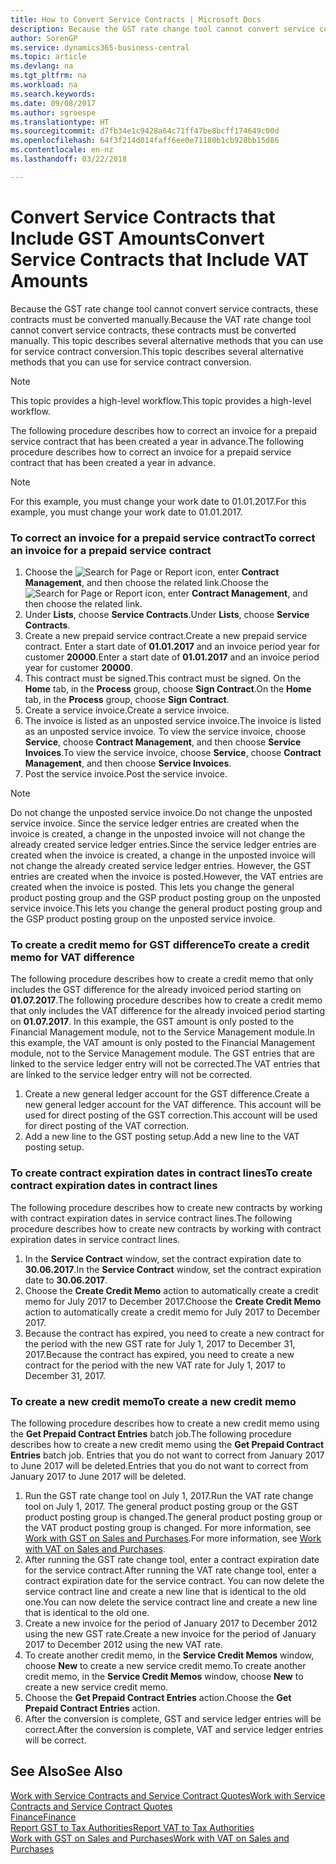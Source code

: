 ```yaml
---
title: How to Convert Service Contracts | Microsoft Docs
description: Because the GST rate change tool cannot convert service contracts, these contracts must be converted manually. This topic describes several alternative methods that you can use for service contract conversion.
author: SorenGP
ms.service: dynamics365-business-central
ms.topic: article
ms.devlang: na
ms.tgt_pltfrm: na
ms.workload: na
ms.search.keywords: 
ms.date: 09/08/2017
ms.author: sgroespe
ms.translationtype: HT
ms.sourcegitcommit: d7fb34e1c9428a64c71ff47be8bcff174649c00d
ms.openlocfilehash: 64f3f214d014faff6ee0e71180b1cb928bb15d86
ms.contentlocale: en-nz
ms.lasthandoff: 03/22/2018

---
```

# <a name="convert-service-contracts-that-include-vat-amounts"></a><span data-ttu-id="b3608-104">Convert Service Contracts that Include GST Amounts</span><span class="sxs-lookup"><span data-stu-id="b3608-104">Convert Service Contracts that Include VAT Amounts</span></span>
<span data-ttu-id="b3608-105">Because the GST rate change tool cannot convert service contracts, these contracts must be converted manually.</span><span class="sxs-lookup"><span data-stu-id="b3608-105">Because the VAT rate change tool cannot convert service contracts, these contracts must be converted manually.</span></span> <span data-ttu-id="b3608-106">This topic describes several alternative methods that you can use for service contract conversion.</span><span class="sxs-lookup"><span data-stu-id="b3608-106">This topic describes several alternative methods that you can use for service contract conversion.</span></span>  

> [!NOTE]  
>  <span data-ttu-id="b3608-107">This topic provides a high-level workflow.</span><span class="sxs-lookup"><span data-stu-id="b3608-107">This topic provides a high-level workflow.</span></span>  

 <span data-ttu-id="b3608-108">The following procedure describes how to correct an invoice for a prepaid service contract that has been created a year in advance.</span><span class="sxs-lookup"><span data-stu-id="b3608-108">The following procedure describes how to correct an invoice for a prepaid service contract that has been created a year in advance.</span></span>  

> [!NOTE]  
>  <span data-ttu-id="b3608-109">For this example, you must change your work date to 01.01.2017.</span><span class="sxs-lookup"><span data-stu-id="b3608-109">For this example, you must change your work date to 01.01.2017.</span></span>  

### <a name="to-correct-an-invoice-for-a-prepaid-service-contract"></a><span data-ttu-id="b3608-110">To correct an invoice for a prepaid service contract</span><span class="sxs-lookup"><span data-stu-id="b3608-110">To correct an invoice for a prepaid service contract</span></span>  
1. <span data-ttu-id="b3608-111">Choose the ![Search for Page or Report](media/ui-search/search_small.png "Search for Page or Report icon") icon, enter **Contract Management**, and then choose the related link.</span><span class="sxs-lookup"><span data-stu-id="b3608-111">Choose the ![Search for Page or Report](media/ui-search/search_small.png "Search for Page or Report icon") icon, enter **Contract Management**, and then choose the related link.</span></span>  
2. <span data-ttu-id="b3608-112">Under **Lists**, choose **Service Contracts**.</span><span class="sxs-lookup"><span data-stu-id="b3608-112">Under **Lists**, choose **Service Contracts**.</span></span>  
3. <span data-ttu-id="b3608-113">Create a new prepaid service contract.</span><span class="sxs-lookup"><span data-stu-id="b3608-113">Create a new prepaid service contract.</span></span> <span data-ttu-id="b3608-114">Enter a start date of **01.01.2017** and an invoice period year for customer **20000**.</span><span class="sxs-lookup"><span data-stu-id="b3608-114">Enter a start date of **01.01.2017** and an invoice period year for customer **20000**.</span></span>  
4. <span data-ttu-id="b3608-115">This contract must be signed.</span><span class="sxs-lookup"><span data-stu-id="b3608-115">This contract must be signed.</span></span> <span data-ttu-id="b3608-116">On the **Home** tab, in the **Process** group, choose **Sign Contract**.</span><span class="sxs-lookup"><span data-stu-id="b3608-116">On the **Home** tab, in the **Process** group, choose **Sign Contract**.</span></span>  
5. <span data-ttu-id="b3608-117">Create a service invoice.</span><span class="sxs-lookup"><span data-stu-id="b3608-117">Create a service invoice.</span></span>
6. <span data-ttu-id="b3608-118">The invoice is listed as an unposted service invoice.</span><span class="sxs-lookup"><span data-stu-id="b3608-118">The invoice is listed as an unposted service invoice.</span></span> <span data-ttu-id="b3608-119">To view the service invoice, choose **Service**, choose **Contract Management**, and then choose **Service Invoices**.</span><span class="sxs-lookup"><span data-stu-id="b3608-119">To view the service invoice, choose **Service**, choose **Contract Management**, and then choose **Service Invoices**.</span></span>  
7. <span data-ttu-id="b3608-120">Post the service invoice.</span><span class="sxs-lookup"><span data-stu-id="b3608-120">Post the service invoice.</span></span>  

> [!NOTE]  
>  <span data-ttu-id="b3608-121">Do not change the unposted service invoice.</span><span class="sxs-lookup"><span data-stu-id="b3608-121">Do not change the unposted service invoice.</span></span> <span data-ttu-id="b3608-122">Since the service ledger entries are created when the invoice is created, a change in the unposted invoice will not change the already created service ledger entries.</span><span class="sxs-lookup"><span data-stu-id="b3608-122">Since the service ledger entries are created when the invoice is created, a change in the unposted invoice will not change the already created service ledger entries.</span></span> <span data-ttu-id="b3608-123">However, the GST entries are created when the invoice is posted.</span><span class="sxs-lookup"><span data-stu-id="b3608-123">However, the VAT entries are created when the invoice is posted.</span></span> <span data-ttu-id="b3608-124">This lets you change the general product posting group and the GSP product posting group on the unposted service invoice.</span><span class="sxs-lookup"><span data-stu-id="b3608-124">This lets you change the general product posting group and the GSP product posting group on the unposted service invoice.</span></span>  

### <a name="to-create-a-credit-memo-for-vat-difference"></a><span data-ttu-id="b3608-125">To create a credit memo for GST difference</span><span class="sxs-lookup"><span data-stu-id="b3608-125">To create a credit memo for VAT difference</span></span>  
<span data-ttu-id="b3608-126">The following procedure describes how to create a credit memo that only includes the GST difference for the already invoiced period starting on **01.07.2017**.</span><span class="sxs-lookup"><span data-stu-id="b3608-126">The following procedure describes how to create a credit memo that only includes the VAT difference for the already invoiced period starting on **01.07.2017**.</span></span> <span data-ttu-id="b3608-127">In this example, the GST amount is only posted to the Financial Management module, not to the Service Management module.</span><span class="sxs-lookup"><span data-stu-id="b3608-127">In this example, the VAT amount is only posted to the Financial Management module, not to the Service Management module.</span></span> <span data-ttu-id="b3608-128">The GST entries that are linked to the service ledger entry will not be corrected.</span><span class="sxs-lookup"><span data-stu-id="b3608-128">The VAT entries that are linked to the service ledger entry will not be corrected.</span></span>  

1. <span data-ttu-id="b3608-129">Create a new general ledger account for the GST difference.</span><span class="sxs-lookup"><span data-stu-id="b3608-129">Create a new general ledger account for the VAT difference.</span></span> <span data-ttu-id="b3608-130">This account will be used for direct posting of the GST correction.</span><span class="sxs-lookup"><span data-stu-id="b3608-130">This account will be used for direct posting of the VAT correction.</span></span>  
2. <span data-ttu-id="b3608-131">Add a new line to the GST posting setup.</span><span class="sxs-lookup"><span data-stu-id="b3608-131">Add a new line to the VAT posting setup.</span></span>  

### <a name="to-create-contract-expiration-dates-in-contract-lines"></a><span data-ttu-id="b3608-132">To create contract expiration dates in contract lines</span><span class="sxs-lookup"><span data-stu-id="b3608-132">To create contract expiration dates in contract lines</span></span>  
<span data-ttu-id="b3608-133">The following procedure describes how to create new contracts by working with contract expiration dates in service contract lines.</span><span class="sxs-lookup"><span data-stu-id="b3608-133">The following procedure describes how to create new contracts by working with contract expiration dates in service contract lines.</span></span>  

1. <span data-ttu-id="b3608-134">In the **Service Contract** window, set the contract expiration date to **30.06.2017**.</span><span class="sxs-lookup"><span data-stu-id="b3608-134">In the **Service Contract** window, set the contract expiration date to **30.06.2017**.</span></span>  
2. <span data-ttu-id="b3608-135">Choose the **Create Credit Memo** action to automatically create a credit memo for July 2017 to December 2017.</span><span class="sxs-lookup"><span data-stu-id="b3608-135">Choose the **Create Credit Memo** action to automatically create a credit memo for July 2017 to December 2017.</span></span>  
3. <span data-ttu-id="b3608-136">Because the contract has expired, you need to create a new contract for the period with the new GST rate for July 1, 2017 to December 31, 2017.</span><span class="sxs-lookup"><span data-stu-id="b3608-136">Because the contract has expired, you need to create a new contract for the period with the new VAT rate for July 1, 2017 to December 31, 2017.</span></span>  

### <a name="to-create-a-new-credit-memo"></a><span data-ttu-id="b3608-137">To create a new credit memo</span><span class="sxs-lookup"><span data-stu-id="b3608-137">To create a new credit memo</span></span>  
<span data-ttu-id="b3608-138">The following procedure describes how to create a new credit memo using the **Get Prepaid Contract Entries** batch job.</span><span class="sxs-lookup"><span data-stu-id="b3608-138">The following procedure describes how to create a new credit memo using the **Get Prepaid Contract Entries** batch job.</span></span> <span data-ttu-id="b3608-139">Entries that you do not want to correct from January 2017 to June 2017 will be deleted.</span><span class="sxs-lookup"><span data-stu-id="b3608-139">Entries that you do not want to correct from January 2017 to June 2017 will be deleted.</span></span>  

1. <span data-ttu-id="b3608-140">Run the GST rate change tool on July 1, 2017.</span><span class="sxs-lookup"><span data-stu-id="b3608-140">Run the VAT rate change tool on July 1, 2017.</span></span> <span data-ttu-id="b3608-141">The general product posting group or the GST product posting group is changed.</span><span class="sxs-lookup"><span data-stu-id="b3608-141">The general product posting group or the VAT product posting group is changed.</span></span> <span data-ttu-id="b3608-142">For more information, see [Work with GST on Sales and Purchases](finance-work-with-vat.md).</span><span class="sxs-lookup"><span data-stu-id="b3608-142">For more information, see [Work with VAT on Sales and Purchases](finance-work-with-vat.md).</span></span>  
2. <span data-ttu-id="b3608-143">After running the GST rate change tool, enter a contract expiration date for the service contract.</span><span class="sxs-lookup"><span data-stu-id="b3608-143">After running the VAT rate change tool, enter a contract expiration date for the service contract.</span></span> <span data-ttu-id="b3608-144">You can now delete the service contract line and create a new line that is identical to the old one.</span><span class="sxs-lookup"><span data-stu-id="b3608-144">You can now delete the service contract line and create a new line that is identical to the old one.</span></span>  
3. <span data-ttu-id="b3608-145">Create a new invoice for the period of January 2017 to December 2012 using the new GST rate.</span><span class="sxs-lookup"><span data-stu-id="b3608-145">Create a new invoice for the period of January 2017 to December 2012 using the new VAT rate.</span></span>  
4. <span data-ttu-id="b3608-146">To create another credit memo, in the **Service Credit Memos** window, choose **New** to create a new service credit memo.</span><span class="sxs-lookup"><span data-stu-id="b3608-146">To create another credit memo, in the **Service Credit Memos** window, choose **New** to create a new service credit memo.</span></span>  
5. <span data-ttu-id="b3608-147">Choose the **Get Prepaid Contract Entries** action.</span><span class="sxs-lookup"><span data-stu-id="b3608-147">Choose the **Get Prepaid Contract Entries** action.</span></span>  
6. <span data-ttu-id="b3608-148">After the conversion is complete, GST and service ledger entries will be correct.</span><span class="sxs-lookup"><span data-stu-id="b3608-148">After the conversion is complete, VAT and service ledger entries will be correct.</span></span>  

## <a name="see-also"></a><span data-ttu-id="b3608-149">See Also</span><span class="sxs-lookup"><span data-stu-id="b3608-149">See Also</span></span>  
[<span data-ttu-id="b3608-150">Work with Service Contracts and Service Contract Quotes</span><span class="sxs-lookup"><span data-stu-id="b3608-150">Work with Service Contracts and Service Contract Quotes</span></span>](service-how-to-create-service-contracts-and-service-contract-quotes.md)  
[<span data-ttu-id="b3608-151">Finance</span><span class="sxs-lookup"><span data-stu-id="b3608-151">Finance</span></span>](finance.md)  
[<span data-ttu-id="b3608-152">Report GST to Tax Authorities</span><span class="sxs-lookup"><span data-stu-id="b3608-152">Report VAT to Tax Authorities</span></span>](finance-how-report-vat.md)  
[<span data-ttu-id="b3608-153">Work with GST on Sales and Purchases</span><span class="sxs-lookup"><span data-stu-id="b3608-153">Work with VAT on Sales and Purchases</span></span>](finance-work-with-vat.md)  

